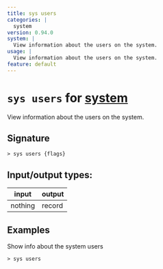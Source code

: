 ```yaml
---
title: sys users
categories: |
  system
version: 0.94.0
system: |
  View information about the users on the system.
usage: |
  View information about the users on the system.
feature: default
---
```

<!-- This file is automatically generated. Please edit the command in https://github.com/nushell/nushell instead. -->

# `sys users` for [system](/commands/categories/system.md)

<div class='command-title'>View information about the users on the system.</div>

## Signature

```> sys users {flags} ```


## Input/output types:

| input   | output |
| ------- | ------ |
| nothing | record |

## Examples

Show info about the system users
```nu
> sys users

```
